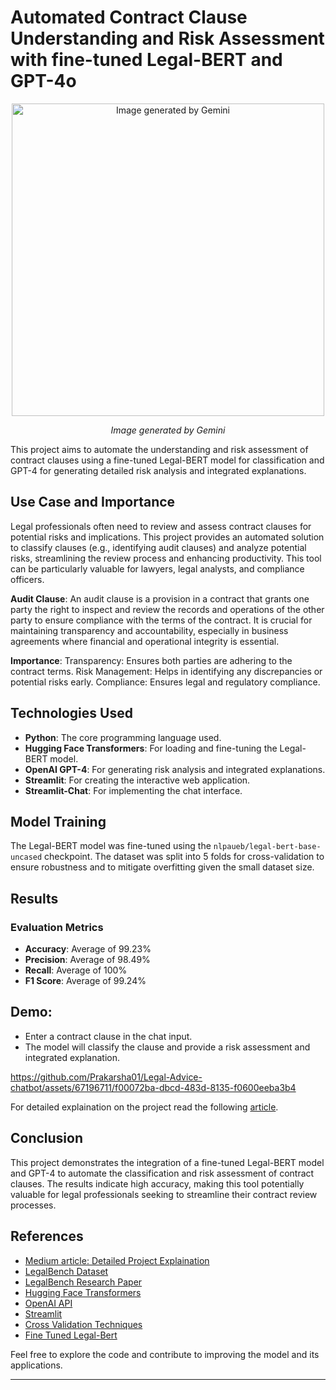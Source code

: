 # Automated Contract Clause Understanding and Risk Assessment with fine-tuned Legal-BERT and GPT-4o

<p align="center">
  <img src="https://github.com/Prakarsha01/Legal-Advice-chatbot/assets/67196711/9d129105-64d5-47a9-9235-b1baff210655" alt="Image generated by Gemini" width="500"/>
</p>
<p align="center"><em >Image generated by Gemini</em></p>


This project aims to automate the understanding and risk assessment of contract clauses using a fine-tuned Legal-BERT model for classification and GPT-4 for generating detailed risk analysis and integrated explanations.

## Use Case and Importance

Legal professionals often need to review and assess contract clauses for potential risks and implications. This project provides an automated solution to classify clauses (e.g., identifying audit clauses) and analyze potential risks, streamlining the review process and enhancing productivity. This tool can be particularly valuable for lawyers, legal analysts, and compliance officers.

**Audit Clause**:
An audit clause is a provision in a contract that grants one party the right to inspect and review the records and operations of the other party to ensure compliance with the terms of the contract. It is crucial for maintaining transparency and accountability, especially in business agreements where financial and operational integrity is essential.

**Importance**:
Transparency: Ensures both parties are adhering to the contract terms.
Risk Management: Helps in identifying any discrepancies or potential risks early.
Compliance: Ensures legal and regulatory compliance.

## Technologies Used

- **Python**: The core programming language used.
- **Hugging Face Transformers**: For loading and fine-tuning the Legal-BERT model.
- **OpenAI GPT-4**: For generating risk analysis and integrated explanations.
- **Streamlit**: For creating the interactive web application.
- **Streamlit-Chat**: For implementing the chat interface.

## Model Training

The Legal-BERT model was fine-tuned using the `nlpaueb/legal-bert-base-uncased` checkpoint. The dataset was split into 5 folds for cross-validation to ensure robustness and to mitigate overfitting given the small dataset size.

## Results

### Evaluation Metrics

- **Accuracy**: Average of 99.23%
- **Precision**: Average of 98.49%
- **Recall**: Average of 100%
- **F1 Score**: Average of 99.24%

## Demo:
   - Enter a contract clause in the chat input.
   - The model will classify the clause and provide a risk assessment and integrated explanation.

https://github.com/Prakarsha01/Legal-Advice-chatbot/assets/67196711/f00072ba-dbcd-483d-8135-f0600eeba3b4

For detailed explaination on the project read the following [article](https://medium.com/@prakarsha/automated-contract-clause-understanding-and-risk-assessment-with-fine-tuned-legal-bert-and-gpt-4o-3a6f0423ace3).


## Conclusion

This project demonstrates the integration of a fine-tuned Legal-BERT model and GPT-4 to automate the classification and risk assessment of contract clauses. The results indicate high accuracy, making this tool potentially valuable for legal professionals seeking to streamline their contract review processes.

## References

- [Medium article: Detailed Project Explaination](https://medium.com/@prakarsha/automated-contract-clause-understanding-and-risk-assessment-with-fine-tuned-legal-bert-and-gpt-4o-3a6f0423ace3)
- [LegalBench Dataset](https://huggingface.co/datasets/nguha/legalbench)
- [LegalBench Research Paper](https://arxiv.org/abs/2308.11462)
- [Hugging Face Transformers](https://huggingface.co/transformers/)
- [OpenAI API](https://openai.com/api/)
- [Streamlit](https://streamlit.io/)
- [Cross Validation Techniques](https://machinelearningmastery.com/k-fold-cross-validation/)
- [Fine Tuned Legal-Bert](https://huggingface.co/Prakarsha01/fine-tuned-legal-bert-5folds)


Feel free to explore the code and contribute to improving the model and its applications. 

---
